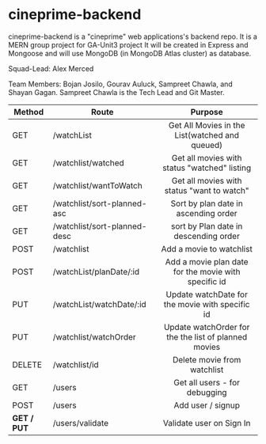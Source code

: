 # cineprime-backend
cineprime-backend is a "cineprime" web applications's backend repo. It is a MERN group project for GA-Unit3 project  It will be created in Express and Mongoose and will use MongoDB (in MongoDB Atlas cluster) as database.

Squad-Lead: Alex Merced

Team Members: Bojan Josilo, Gourav Auluck, Sampreet Chawla, and Shayan Gagan. Sampreet Chawla is the Tech Lead and Git Master.


| Method        | Route                        |                       Purpose                        |
| ------------- | ---------------------------- | :--------------------------------------------------: |
| GET           | /watchList                   |    Get All Movies in the List(watched and queued)    |
| GET           | /watchlist/watched           |     Get all movies with status "watched" listing     |
| GET           | /watchlist/wantToWatch       |      Get all movies with status "want to watch"      |
| GET           | /watchlist/sort-planned-asc  |         Sort by plan date in ascending order         |
| GET           | /watchlist/sort-planned-desc |        sort by Plan date in descending order         |
| POST          | /watchlist                   |               Add a movie to watchlist               |
| POST          | /watchList/planDate/:id      | Add a movie plan date for the movie with specific id |
| PUT           | /watchList/watchDate/:id     |   Update watchDate for the movie with specific id    |
| PUT           | /watchlist/watchOrder        | Update watchOrder for the the list of planned movies |
| DELETE        | /watchlist/id                |             Delete movie from watchlist              |
| GET           | /users                       |            Get all users - for debugging             |
| POST          | /users                       |                  Add user / signup                   |
| **GET / PUT** | /users/validate              |               Validate user on Sign In               |




